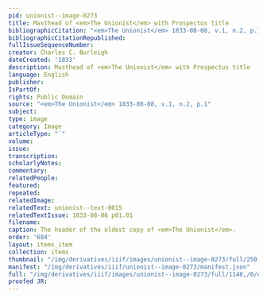 ```yaml
---
pid: unionist--image-0273
title: Masthead of <em>The Unionist</em> with Prospectus title
bibliographicCitation: "<em>The Unionist</em> 1833-08-08, v.1, n.2, p.1"
bibliographicCitationRepublished: 
fullIssueSequenceNumber: 
creator: Charles C. Burleigh
dateCreated: '1833'
description: Masthead of <em>The Unionist</em> with Prospectus title
language: English
publisher: 
IsPartOf: 
rights: Public Domain
source: "<em>The Unionist</em> 1833-08-08, v.1, n.2, p.1"
subject: 
type: image
category: Image
articleType: "`"
volume: 
issue: 
transcription: 
scholarlyNotes: 
commentary: 
relatedPeople: 
featured: 
repeated: 
relatedImage: 
relatedText: unionist--text-0015
relatedTextIssue: 1833-08-08 p01.01
filename: 
caption: The header of the oldest copy of <em>The Unionist</em>.
order: '684'
layout: items_item
collection: items
thumbnail: "/img/derivatives/iiif/images/unionist--image-0273/full/250,/0/default.jpg"
manifest: "/img/derivatives/iiif/unionist--image-0273/manifest.json"
full: "/img/derivatives/iiif/images/unionist--image-0273/full/1140,/0/default.jpg"
proofed JR: 
---
```

